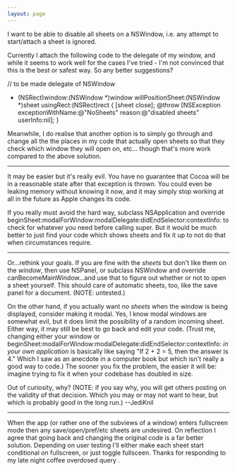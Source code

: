 ```yaml
---
layout: page
---
```


I want to be able to disable all sheets on a NSWindow, i.e. any attempt to start/attach a sheet is ignored.

Currently I attach the following code to the delegate of my window, and while it seems to work
well for the cases I've tried - I'm not convinced that this is the best or safest way. So any better suggestions?

    
// to be made delegate of NSWindow
- (NSRect)window:(NSWindow *)window willPositionSheet:(NSWindow *)sheet usingRect:(NSRect)rect {
    [sheet close];
    @throw [NSException exceptionWithName:@"NoSheets" reason:@"disabled sheets" userInfo:nil];
}


Meanwhile, I do realise that another option is to simply go through and change all the the places in my code that 
actually open sheets so that they check which window they will open on, etc... though that's more work compared to 
the above solution.

----

It may be easier but it's really evil. You have no guarantee that Cocoa will be in a reasonable state after that exception is thrown. You could even be leaking memory without knowing it now, and it may simply stop working at all in the future as Apple changes its code.

If you really must avoid the hard way, subclass NSApplication and override     beginSheet:modalForWindow:modalDelegate:didEndSelector:contextInfo: to check for whatever you need before calling super. But it would be much better to just find your code which shows sheets and fix it up to not do that when circumstances require.

----
Or...rethink your goals. If you are fine with the *sheets* but don't like them on the *window*, then use NSPanel, or subclass NSWindow and override     canBecomeMainWindow...and use that to figure out whether or not to open a sheet yourself. This should care of automatic sheets, too, like the save panel for a document. (NOTE: untested.)

On the other hand, if you actually want *no sheets* when the window is being displayed, consider making it modal. Yes, I know modal windows are somewhat evil, but it does limit the possibility of a random incoming sheet. Either way, it may still be best to go back and edit your code. (Trust me, changing either your window or     beginSheet:modalForWindow:modalDelegate:didEndSelector:contextInfo: *in your own application* is basically like saying "If 2 + 2 = 5, then the answer is 4." Which I saw as an anecdote in a computer book but which isn't really a good way to code.) The sooner you fix the problem, the easier it will be: imagine trying to fix it when your codebase has doubled in size.

Out of curiosity, why? (NOTE: if you say why, you will get others posting on the validity of that decision. Which you may or may not want to hear, but which is probably good in the long run.) --JediKnil

----
When the app (or rather one of the subviews of a window) enters fullscreen mode  then any save/open/pref/etc sheets are undesired.  On reflection I agree that going back and changing the original code is a far better solution. Depending on user testing I'll either make each sheet start conditional on fullscreen, or just toggle fullsceen. Thanks for responding to my late night coffee overdosed query .
